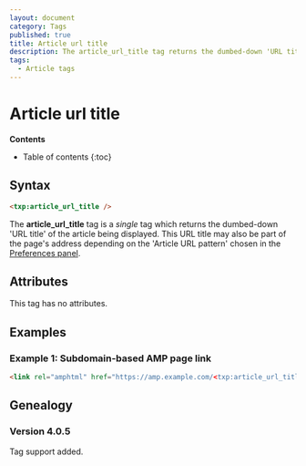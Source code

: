 ```yaml
---
layout: document
category: Tags
published: true
title: Article url title
description: The article_url_title tag returns the dumbed-down 'URL title' of the article being displayed.
tags:
  - Article tags
---
```


# Article url title

**Contents**

* Table of contents
{:toc}

## Syntax

~~~ html
<txp:article_url_title />
~~~

The **article_url_title** tag is a *single* tag which returns the dumbed-down 'URL title' of the article being displayed. This URL title may also be part of the page's address depending on the 'Article URL pattern' chosen in the [Preferences panel](/administration/preferences-panel#article-url-pattern).

## Attributes

This tag has no attributes.

## Examples

### Example 1: Subdomain-based AMP page link

~~~ html
<link rel="amphtml" href="https://amp.example.com/<txp:article_url_title />">
~~~

## Genealogy

### Version 4.0.5

Tag support added.
